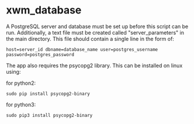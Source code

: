 # xwm_database

A PostgreSQL server and database must be set up before this script can be run. Additionally, a text file must be created called "server_parameters" in the main directory. This file should contain a single line in the form of:

    host=server_id dbname=database_name user=postgres_username password=postgres_password

The app also requires the psycopg2 library. This can be installed on linux using:

for python2:
    
    sudo pip install psycopg2-binary

for python3:

    sudo pip3 install psycopg2-binary
